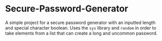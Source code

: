 # Secure-Password-Generator
A simple project for a secure password generator with an inputted length and special character boolean. Uses the `sys` library and `random` in order to take elements from a list that can create a long and uncommon password.
